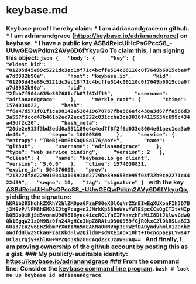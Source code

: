 # keybase.md
### Keybase proof  I hereby claim:    * I am adrianandgrace on github.   * I am adrianandgrace (https://keybase.io/adrianandgrace) on keybase.   * I have a public key ASBdReicUiHcPsGPccS8_-UUwGEQwPdkm2AVy6D6fYkyuQo  To claim this, I am signing this object:  ```json {   "body": {     "key": {       "eldest_kid": "01205d45e89c5221dc3ec18f71c4bcffe514c06110c0f7649b6015cba0fa7d8932b90a",       "host": "keybase.io",       "kid": "01205d45e89c5221dc3ec18f71c4bcffe514c06110c0f7649b6015cba0fa7d8932b90a",       "uid": "2fbb7f504a635e367681cfb07f67df19",       "username": "adrianandgrace"     },     "merkle_root": {       "ctime": 1574030822,       "hash": "f6a47d571f01f1ca88142e518419670787fbe866efc438a3d67ffa566d33a557fdccd47b461b2ec72ece5222c031ccba3ca3036f4115534c699c434a45df2c20",       "hash_meta": "20de2e913f3bd3edd0a551189e4e4ed7f8f2f6d033e8064e61aec1ea3a9de40c",       "seqno": 10000369     },     "service": {       "entropy": "TBeBj+DmEtKaQUSa176/aoY+",       "name": "github",       "username": "adrianandgrace"     },     "type": "web_service_binding",     "version": 2   },   "client": {     "name": "keybase.io go client",     "version": "5.0.0"   },   "ctime": 1574030831,   "expire_in": 504576000,   "prev": "21322df8d229910043a108918d2779be89e653de95f08f32b9ce2271c4422d89",   "seqno": 10,   "tag": "signature" } ```  with the key [ASBdReicUiHcPsGPccS8_-UUwGEQwPdkm2AVy6D6fYkyuQo](https://keybase.io/adrianandgrace), yielding the signature:  ``` hKRib2R5hqhkZXRhY2hlZMOpaGFzaF90eXBlCqNrZXnEIwEgXUXonFIh3D7Bj3HEvP/lFMBhEMD3ZJtgFcug+n2JMrkKp3BheWxvYWTESpcCCsQgITIt+NIpkQBDoQiRjSd5vonmU96V8I8yuc4iccRCLYnEIPk+vzhFzWiI8DtJklwvGdwQQb1EgqW21zQM9Bz9fn24AgHCo3NpZ8RAtuD30Q959fGjR0kxC2lDkRSLaBI3GUs37EA2v6EHZkbmPrXutIMn9mEAKNaONMVnp3ERWzfDAOyndvhmlV12DKhzaWdfdHlwZSCkaGFzaIKkdHlwZQildmFsdWXEIAox10ht+T6cnopaEpLYws47BClaLrqjy+KhlKN+WPZQo3RhZ80CAqd2ZXJzaW9uAQ==  ```  And finally, I am proving ownership of the github account by posting this as a gist.  ### My publicly-auditable identity:  https://keybase.io/adrianandgrace  ### From the command line:  Consider the [keybase command line program](https://keybase.io/download).  ```bash # look me up keybase id adrianandgrace ```
